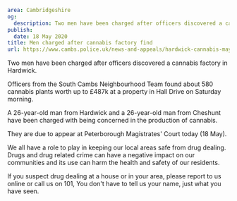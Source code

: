 ```yaml
area: Cambridgeshire
og:
  description: Two men have been charged after officers discovered a cannabis factory in Hardwick.
publish:
  date: 18 May 2020
title: Men charged after cannabis factory find
url: https://www.cambs.police.uk/news-and-appeals/hardwick-cannabis-may
```

Two men have been charged after officers discovered a cannabis factory in Hardwick.

Officers from the South Cambs Neighbourhood Team found about 580 cannabis plants worth up to £487k at a property in Hall Drive on Saturday morning.

A 26-year-old man from Hardwick and a 26-year-old man from Cheshunt have been charged with being concerned in the production of cannabis.

They are due to appear at Peterborough Magistrates' Court today (18 May).

We all have a role to play in keeping our local areas safe from drug dealing. Drugs and drug related crime can have a negative impact on our communities and its use can harm the health and safety of our residents.

If you suspect drug dealing at a house or in your area, please report to us online or call us on 101, You don't have to tell us your name, just what you have seen.
